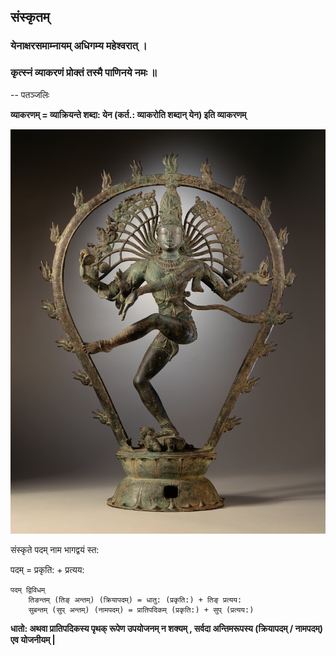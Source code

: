## संस्कृतम्

### येनाक्षरसमाम्नायम् अधिगम्य महेश्वरात् ।

### कृत्स्नं व्याकरणं प्रोक्तं तस्मै पाणिनये नमः ॥

-- पतञ्जलिः 


**व्याकरणम् = व्याक्रियन्ते शब्दा: येन (कर्त.: व्याकरोति शब्दान् येन) इति व्याकरणम्**


![नटराजराज](./imgs/nataraj2.jpg)

संस्कृते पदम् नाम भागद्वयं स्त:

पदम् = प्रकृति: + प्रत्यय:

```
पदम् द्विविधम्
	तिङन्तम् (तिङ् अन्तम्) (क्रियापदम्) = धातु: (प्रकृति:) + तिङ् प्रत्यय:
	सुबन्तम् (सुप् अन्तम्) (नामपदम्) = प्रातिपदिकम् (प्रकृति:) + सुप् (प्रत्यय:)
```

**धातो: अथवा प्रातिपदिकस्य पृथक् रूपेण उपयोजनम् न शक्यम् , सर्वदा अन्तिमरूपस्य (क्रियापदम् / नामपदम्) एव योजनीयम् |**
